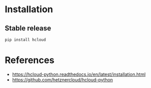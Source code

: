 # Installation

## Stable release

```bash
pip install hcloud
```

# References
- https://hcloud-python.readthedocs.io/en/latest/installation.html
- https://github.com/hetznercloud/hcloud-python
